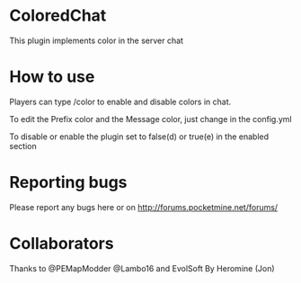 ColoredChat
===========
This plugin implements color in the server chat

How to use
===========

Players can type /color to enable and disable colors in chat.

To edit the Prefix color and the Message color, just change in the config.yml

To disable or enable the plugin set to false(d) or true(e) in the enabled section

Reporting bugs
===========

Please report any bugs here or on http://forums.pocketmine.net/forums/

Collaborators
===========

Thanks to @PEMapModder @Lambo16 and EvolSoft
By Heromine (Jon)
